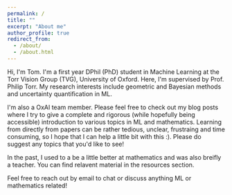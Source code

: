 ```yaml
---
permalink: /
title: ""
excerpt: "About me"
author_profile: true
redirect_from: 
  - /about/
  - /about.html
---
```


Hi, I'm Tom. I'm a first year DPhil (PhD) student in Machine Learning at the Torr Vision Group (TVG), University of Oxford. Here, I'm supervised by Prof. Philip Torr. My research interests include geometric and Bayesian methods and uncertainty quantification in ML. 

I'm also a OxAI team member. Please feel free to check out my blog posts where I try to give a complete and rigorous (while hopefully being accessible) introduction to various topics in ML and mathematics. Learning from directly from papers can be rather tedious, unclear, frustraing and time consuming, so I hope that I can help a little bit with this :). Please do suggest any topics that you'd like to see!  

In the past, I used to a be a little better at mathematics and was also breifly a teacher. You can find relavent material in the resources section. 

Feel free to reach out by email to chat or discuss anything ML or mathematics related! 